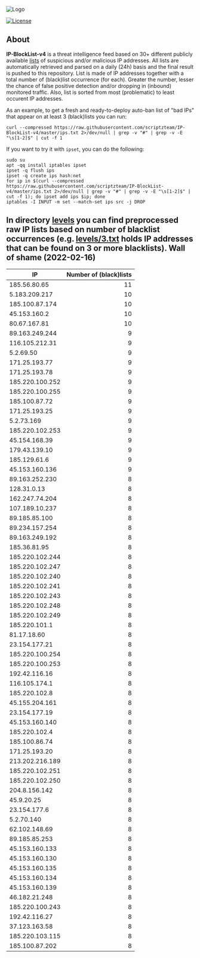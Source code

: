 ![Logo](https://i.imgur.com/PyKLAe7.png)

[![License](https://img.shields.io/badge/license-The_Unlicense-red.svg)](https://unlicense.org/)

About
----

**IP-BlockList-v4** is a threat intelligence feed based on 30+ different publicly available [lists](https://github.com/stamparm/maltrail) of suspicious and/or malicious IP addresses. All lists are automatically retrieved and parsed on a daily (24h) basis and the final result is pushed to this repository. List is made of IP addresses together with a total number of (black)list occurrence (for each). Greater the number, lesser the chance of false positive detection and/or dropping in (inbound) monitored traffic. Also, list is sorted from most (problematic) to least occurent IP addresses.

As an example, to get a fresh and ready-to-deploy auto-ban list of "bad IPs" that appear on at least 3 (black)lists you can run:

```
curl --compressed https://raw.githubusercontent.com/scriptzteam/IP-BlockList-v4/master/ips.txt 2>/dev/null | grep -v "#" | grep -v -E "\s[1-2]$" | cut -f 1
```

If you want to try it with `ipset`, you can do the following:

```
sudo su
apt -qq install iptables ipset
ipset -q flush ips
ipset -q create ips hash:net
for ip in $(curl --compressed https://raw.githubusercontent.com/scriptzteam/IP-BlockList-v4/master/ips.txt 2>/dev/null | grep -v "#" | grep -v -E "\s[1-2]$" | cut -f 1); do ipset add ips $ip; done
iptables -I INPUT -m set --match-set ips src -j DROP
```

In directory [levels](levels) you can find preprocessed raw IP lists based on number of blacklist occurrences (e.g. [levels/3.txt](levels/3.txt) holds IP addresses that can be found on 3 or more blacklists).
Wall of shame (2022-02-16)
----

|IP|Number of (black)lists|
|---|--:|
185.56.80.65|11
5.183.209.217|10
185.100.87.174|10
45.153.160.2|10
80.67.167.81|10
89.163.249.244|9
116.105.212.31|9
5.2.69.50|9
171.25.193.77|9
171.25.193.78|9
185.220.100.252|9
185.220.100.255|9
185.100.87.72|9
171.25.193.25|9
5.2.73.169|9
185.220.102.253|9
45.154.168.39|9
179.43.139.10|9
185.129.61.6|9
45.153.160.136|9
89.163.252.230|8
128.31.0.13|8
162.247.74.204|8
107.189.10.237|8
89.185.85.100|8
89.234.157.254|8
89.163.249.192|8
185.36.81.95|8
185.220.102.244|8
185.220.102.247|8
185.220.102.240|8
185.220.102.241|8
185.220.102.243|8
185.220.102.248|8
185.220.102.249|8
185.220.101.1|8
81.17.18.60|8
23.154.177.21|8
185.220.100.254|8
185.220.100.253|8
192.42.116.16|8
116.105.174.1|8
185.220.102.8|8
45.155.204.161|8
23.154.177.19|8
45.153.160.140|8
185.220.102.4|8
185.100.86.74|8
171.25.193.20|8
213.202.216.189|8
185.220.102.251|8
185.220.102.250|8
204.8.156.142|8
45.9.20.25|8
23.154.177.6|8
5.2.70.140|8
62.102.148.69|8
89.185.85.253|8
45.153.160.133|8
45.153.160.130|8
45.153.160.135|8
45.153.160.134|8
45.153.160.139|8
46.182.21.248|8
185.220.100.243|8
192.42.116.27|8
37.123.163.58|8
185.220.103.115|8
185.100.87.202|8
